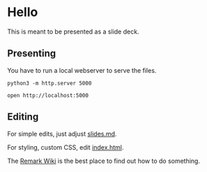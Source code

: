 # Hello

This is meant to be presented as a slide deck.

## Presenting

You have to run a local webserver to serve the files.

`python3 -m http.server 5000`

`open http://localhost:5000`

## Editing

For simple edits, just adjust [slides.md](/slides.md).

For styling, custom CSS, edit [index.html](/index.html).

The [Remark Wiki](https://github.com/gnab/remark/wiki) is the best place to find out how to do something.